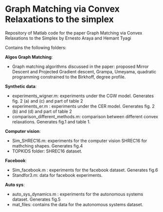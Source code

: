# Graph Matching via Convex Relaxations to the simplex
Repository of Matlab code for the paper Graph Matching via Convex Relaxations to the Simplex by Ernesto Araya and Hemant Tyagi

Contains the following folders:

**Algos Graph Matching**: 
  - Graph matching algorithms discussed in the paper: proposed Mirror Descent and Projected Gradient descent, Grampa, Umeyama, quadratic programming constrained to the Birkhoff, degree profile.

**Synthetic data**:
  - experiments_wigner.m: experiments under the CGW model. Generates fig. 2 (a) and (c) and part of table 2
  - experiments_er.m : experiments under the CER model. Generates fig. 2 (b) and (d) and part of table 2
  - comparison_different_methods.m: comparison between different convex relaxations. Generates fig.1 and table 1.

**Computer vision**: 
  - Sim_SHREC16.m: experiments for the computer vision SHREC16 for mathching shapes. Generates fig.4
  - TOPKIDS folder: SHREC16 dataset.

**Facebook**: 
  - Sim_facebook.m :  experiments for the facebook dataset. Generates fig.6
  - Standfor3.m: data for facebook experiments.

**Auto sys**:
  - auto_sys_dynamics.m : experiments for the autonomous systems dataset. Generates fig.5
  - mat_files: contains the data for the autonomous systems dataset. 
